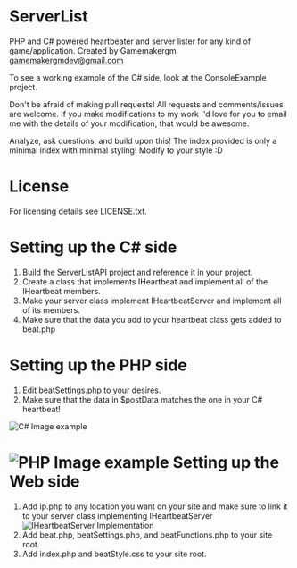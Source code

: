 ServerList
===================
PHP and C# powered heartbeater and server lister for any kind of game/application.
Created by Gamemakergm <gamemakergmdev@gmail.com>

To see a working example of the C# side, look at the ConsoleExample project.

Don't be afraid of making pull requests! All requests and comments/issues are welcome.
If you make modifications to my work I'd love for you to email me with the details of your modification, that would be awesome.

Analyze, ask questions, and build upon this! The index provided is only a minimal index with minimal styling! Modify to your style :D

License
===================
For licensing details see LICENSE.txt.

Setting up the C# side
===================
1. Build the ServerListAPI project and reference it in your project.
2. Create a class that implements IHeartbeat and implement all of the IHeartbeat members.
3. Make your server class implement IHeartbeatServer and implement all of its members.
4. Make sure that the data you add to your heartbeat class gets added to beat.php

Setting up the PHP side
===================
1. Edit beatSettings.php to your desires.
2. Make sure that the data in $postData matches the one in your C# heartbeat!

![C# Image example](/serverList.PNG "C# side.")

![PHP Image example](/beatSettingsPHP.PNG "PHP side.")
Setting up the Web side
===================
1. Add ip.php to any location you want on your site and make sure to link it to your server class implementing IHeartbeatServer
![IHeartbeatServer Implementation](/IPAddress.PNG "Make sure this is the address to your ip.php file")
2. Add beat.php, beatSettings.php, and beatFunctions.php to your site root.
3. Add index.php and beatStyle.css to your site root.